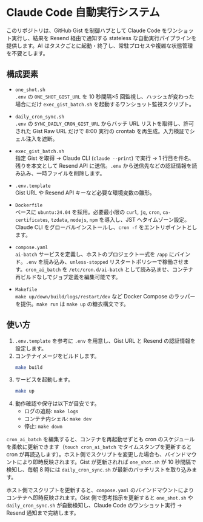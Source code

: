 # Claude Code 自動実行システム

このリポジトリは、GitHub Gist を制御ハブとして Claude Code をワンショット実行し、結果を Resend 経由で通知する stateless な自動実行パイプラインを提供します。AI はタスクごとに起動・終了し、常駐プロセスや複雑な状態管理を不要とします。

## 構成要素

- `one_shot.sh`  
  `.env` の `ONE_SHOT_GIST_URL` を 10 秒間隔×5 回監視し、ハッシュが変わった場合にだけ `exec_gist_batch.sh` を起動するワンショット監視スクリプト。

- `daily_cron_sync.sh`  
  `.env` の `SYNC_DAILY_CRON_GIST_URL` からバッチ URL リストを取得し、許可された Gist Raw URL だけで 8:00 実行の crontab を再生成。入力検証でシェル注入を遮断。

- `exec_gist_batch.sh`  
  指定 Gist を取得 → Claude CLI (`claude --print`) で実行 → 1 行目を件名、残りを本文として Resend API に送信。`.env` から送信先などの認証情報を読み込み、一時ファイルを削除します。

- `.env.template`  
  Gist URL や Resend API キーなど必要な環境変数の雛形。

- `Dockerfile`  
  ベースに `ubuntu:24.04` を採用。必要最小限の `curl`, `jq`, `cron`, `ca-certificates`, `tzdata`, `nodejs`, `npm` を導入し、JST へタイムゾーン設定。Claude CLI をグローバルインストールし、`cron -f` をエントリポイントとします。

- `compose.yaml`  
  `ai-batch` サービスを定義し、ホストのプロジェクト一式を `/app` にバインド。`.env` を読み込み、`unless-stopped` リスタートポリシーで稼働させます。`cron_ai_batch` を `/etc/cron.d/ai-batch` として読み込ませ、コンテナ再ビルドなしでジョブ定義を編集可能です。

- `Makefile`  
  `make up/down/build/logs/restart/dev` など Docker Compose のラッパーを提供。`make run` は `make up` の糖衣構文です。

## 使い方

1. `.env.template` を参考に `.env` を用意し、Gist URL と Resend の認証情報を設定します。
2. コンテナイメージをビルドします。
   ```sh
   make build
   ```
3. サービスを起動します。
   ```sh
   make up
   ```
4. 動作確認や保守は以下が目安です。
   - ログの追跡: `make logs`
   - コンテナ内シェル: `make dev`
   - 停止: `make down`

`cron_ai_batch` を編集すると、コンテナを再起動せずとも cron のスケジュールを柔軟に更新できます（`touch cron_ai_batch` でタイムスタンプを更新すると cron が再読込します）。ホスト側でスクリプトを変更した場合も、バインドマウントにより即時反映されます。Gist が更新されれば `one_shot.sh` が 10 秒間隔で検知し、毎朝 8 時には `daily_cron_sync.sh` が最新のバッチリストを取り込みます。

ホスト側でスクリプトを更新すると、`compose.yaml` のバインドマウントによりコンテナへ即時反映されます。Gist 側で思考指示を更新すると `one_shot.sh` や `daily_cron_sync.sh` が自動検知し、Claude Code のワンショット実行 → Resend 通知まで完結します。
